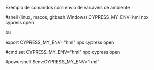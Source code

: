 Exemplo de comandos com envio de variaveis de ambiente


#shell (linux, macos, gitbash Windows)
CYPRESS_MY_ENV=hml npx cypress open

ou

export CYPRESS_MY_ENV="hml"
npx cypress open


#cmd
set CYPRESS_MY_ENV="hml"
npx cypress open

#powershell
$env:CYPRESS_MY_ENV="hml"